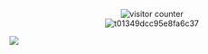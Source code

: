 
<div align = center border-sizing = border_box width = 50%>

![visitor counter](https://visitor-badge.glitch.me/badge?page_id=Isyunke.readme)
<br /><img src='https://i.postimg.cc/gwXfJW2B/t01349dcc95e8fa6c37.jpg' border='0' alt='t01349dcc95e8fa6c37' left = 0/><br>
</div>
<div>
<img src = https://github-readme-stats.vercel.app/api?username=Isyunke&count_private=true&show_icons=true&theme=dracula  right = 0>
</div>


